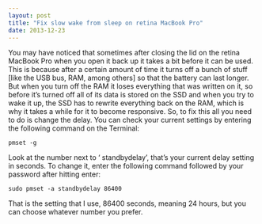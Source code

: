 ```yaml
---
layout: post
title: "Fix slow wake from sleep on retina MacBook Pro"
date: 2013-12-23
---
```


You may have noticed that sometimes after closing the lid on the retina MacBook Pro when you open it back up it takes a bit before it can be used. This is because after a certain amount of time it turns off a bunch of stuff [like the USB bus, RAM, among others] so that the battery can last longer. But when you turn off the RAM it loses everything that was written on it, so before it’s turned off all of its data is stored on the SSD and when you try to wake it up, the SSD has to rewrite everything back on the RAM, which is why it takes a while for it to become responsive. So, to fix this all you need to do is change the delay. You can check your current settings by entering the following command on the Terminal:

	pmset -g

Look at the number next to ‘ standbydelay’, that’s your current delay setting in seconds. To change it, enter the following command followed by your password after hitting enter:

	sudo pmset -a standbydelay 86400

That is the setting that I use, 86400 seconds, meaning 24 hours, but you can choose whatever number you prefer.